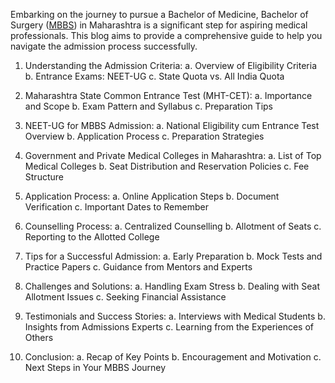 Embarking on the journey to pursue a Bachelor of Medicine, Bachelor of Surgery ([MBBS](https://www.metaeducationindia.com/mbbs-admission-in-maharashtra)) in Maharashtra is a significant step for aspiring medical professionals. This blog aims to provide a comprehensive guide to help you navigate the admission process successfully.

1. Understanding the Admission Criteria:
a. Overview of Eligibility Criteria
b. Entrance Exams: NEET-UG
c. State Quota vs. All India Quota

2. Maharashtra State Common Entrance Test (MHT-CET):
a. Importance and Scope
b. Exam Pattern and Syllabus
c. Preparation Tips

3. NEET-UG for MBBS Admission:
a. National Eligibility cum Entrance Test Overview
b. Application Process
c. Preparation Strategies

4. Government and Private Medical Colleges in Maharashtra:
a. List of Top Medical Colleges
b. Seat Distribution and Reservation Policies
c. Fee Structure

5. Application Process:
a. Online Application Steps
b. Document Verification
c. Important Dates to Remember

6. Counselling Process:
a. Centralized Counselling
b. Allotment of Seats
c. Reporting to the Allotted College

7. Tips for a Successful Admission:
a. Early Preparation
b. Mock Tests and Practice Papers
c. Guidance from Mentors and Experts

8. Challenges and Solutions:
a. Handling Exam Stress
b. Dealing with Seat Allotment Issues
c. Seeking Financial Assistance

9. Testimonials and Success Stories:
a. Interviews with Medical Students
b. Insights from Admissions Experts
c. Learning from the Experiences of Others

10. Conclusion:
a. Recap of Key Points
b. Encouragement and Motivation
c. Next Steps in Your MBBS Journey
